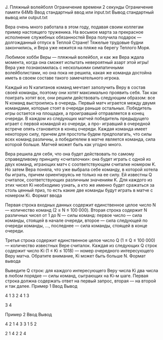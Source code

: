 
J. Пляжный волейболл
Ограничение времени 	2 секунды
Ограничение памяти 	64Mb
Ввод 	стандартный ввод или input.txt
Вывод 	стандартный вывод или output.txt

Вера очень много работала в этом году, подавая своим коллегам пример настоящего труженика. На восьмое марта за прекрасное исполнение служебных обязанностей Вера получила подарок — долгожданный отпуск в Теплой Стране! Тяжелые трудовые будни закончились, и Вера уже нежится на пляже на берегу Теплого Моря.

Любимое хобби Веры — пляжный волейбол, и как же Вера ждала момента, когда она сможет испытать невероятный азарт этой игры! Вера уже познакомилась с несколькими симпатичными волейболистами, но она пока не решила, какая же команда достойна иметь в своем составе такого замечательного игрока.

Каждый из N капитанов команд мечтает заполучить Веру в состав своей команды, поэтому они хотят максимально проявить себя. Так как поиграть хотят все, они решили действовать следующим образом: все N команд выстроились в очередь. Первый матч играется между двумя командами, которые стоят в очереди раньше остальных. Победитель игры остается на площадке, а проигравший отправляется в конец очереди. В каждом из следующих матчей победитель предыдущего играет с первой командой из очереди, а про- игравший в очередной встрече опять становится в конец очереди. Каждая команда имеет некоторую силу, причем для простоты будем предполагать, что силы всех команд различны, а победителем в матче является команда, сила которой больше. Матчей может быть как угодно много.

Вера решила для себя, что она будет действовать по самому справедливому принципу «считалочки»: она будет играть с одной из двух команд, играющих матч с соответствующем считалке номером K. Но затем Вера поняла, что уже выбрала себе команду, в которой хотела бы играть, причем ориентируясь не только на ее силу. Ей известны Q считалок, соответствующих различным значениям K. Для каждого из этих чисел Ki необходимо узнать, а кто же именно будет сражаться за столь ценный приз, то есть какие две команды будут играть в матче с номером Ki.
Формат ввода

Первая строка входных данных содержит единственное целое число N — количество команд (2 ≤ N ≤ 100 000). Вторая строка содержит N различных чисел от 1 до N — силы команд: первое число — сила команды, стоящей в начале очереди, второе — сила следующей по очереди команды, ..., последнее — сила команды, стоящей в конце очереди.

Третья строка содержит единственное целое число Q (1 ≤ Q ≤ 100 000) — количество известных Вере считалок. Каждая из следующих Q строк содержит число Ki (1 ≤ Ki ≤ 1018) — номер очередного интересующего Веру матча. Обратите внимание, Ki может быть больше N.
Формат вывода

Выведите Q строк: для каждого интересующего Веру числа Ki два числа в любом порядке — силы команд, сыграющих на Ki-м шаге. Первая строка должна содержать ответ на первый запрос, вторая — на второй и так далее.
Пример 1
Ввод
Вывод

4
1 3 2 4
1
3

	

3 4

Пример 2
Ввод
Вывод

4
2 1 4 3
3
1
5
2

	

2 1
4 2
2 4
